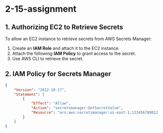 # 2-15-assignment

## 1. Authorizing EC2 to Retrieve Secrets
To allow an EC2 instance to retrieve secrets from AWS Secrets Manager:
1. Create an **IAM Role** and attach it to the EC2 instance.
2. Attach the following **IAM Policy** to grant access to the secret.
3. Use AWS CLI to retrieve the secret.

## 2. IAM Policy for Secrets Manager
```json
{
    "Version": "2012-10-17",
    "Statement": [
        {
            "Effect": "Allow",
            "Action": "secretsmanager:GetSecretValue",
            "Resource": "arn:aws:secretsmanager:us-east-1:123456789012:secret:prod/cart-service/credentials-*"
        }
    ]
}
